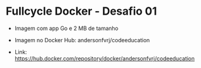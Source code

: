 # Fullcycle Docker - Desafio 01 
  - Imagem com app Go e 2 MB de tamanho

- Imagem no Docker Hub: andersonfvrj/codeeducation
- Link: https://hub.docker.com/repository/docker/andersonfvrj/codeeducation
